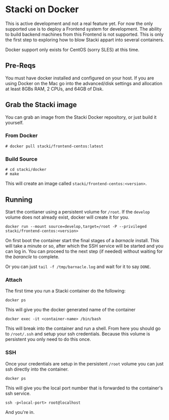 # Stacki on Docker

This is active development and not a real feature yet. For now the
only supported use is to deploy a Frontend system for development. The
ability to build backend machines from this Frontend is not
supported. This is only the first step to exploring how to blow Stacki
appart into several containers.

Docker support only exists for CentOS (sorry SLES) at this time.

## Pre-Reqs

You must have docker installed and configured on your host. If you are
using Docker on the Mac go into the advanced/disk settings and
allocation at least 8GBs RAM, 2 CPUs, and 64GB of Disk.

## Grab the Stacki image

You can grab an image from the Stacki Docker repository, or just build
it yourself.

### From Docker

```
# docker pull stacki/frontend-centos:latest
```

### Build Source

```
# cd stacki/docker
# make
```

This will create an image called `stacki/frontend-centos:<version>`.

## Running

Start the contianer using a persistent volume for `/root`. If the
`develop` volume does not already exist, docker will create it for
you.

```
docker run --mount source=develop,target=/root -P --privileged stacki/frontend-centos:<version>
```

On first boot the container start the final stages of a *barnacle*
install. This will take a minute or so, after which the SSH service
will be started and you can log in. You can proceed to the next step
(if needed) without waiting for the *barancle* to complete.

Or you can just `tail -f /tmp/barnacle.log` and wait for it to say
`DONE`.


### Attach

The first time you run a Stacki container do the following:

```
docker ps
```

This will give you the docker generated name of the container

```
docker exec -it <container-name> /bin/bash
```

This will break into the container and run a shell. From here you
should go to `/root/.ssh` and setup your ssh credentials. Because this
volume is persistent you only need to do this once.

### SSH 

Once your credentials are setup in the persistent `/root` volume you
can just ssh directly into the container.

```
docker ps
```

This will give you the local port number that is forwarded to the container's ssh service.

```
ssh -p<local-port> root@localhost
```

And you're in.

